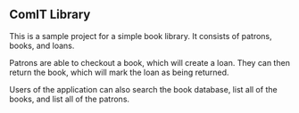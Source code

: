 ## ComIT Library

This is a sample project for a simple book library. It consists of patrons, books, and loans. 

Patrons are able to checkout a book, which will create a loan. They can then return the book, which will mark the loan as being returned.

Users of the application can also search the book database, list all of the books, and list all of the patrons.
